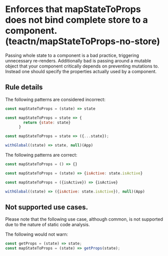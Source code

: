 #  Enforces that mapStateToProps does not bind complete store to a component. (teactn/mapStateToProps-no-store)

Passing whole state to a component is a bad practice, triggering unnecessary re-renders. Additionally bad is passing around a mutable object that your component critically depends on preventing mutations to.
Instead one should specify the properties actually used by a component.

## Rule details

The following patterns are considered incorrect:

```js
const mapStateToProps = (state) => state
```

```js
const mapStateToProps = state => {
        return {state: state}
      }
```

```js
const mapStateToProps = state => ({...state});
```

```js
withGlobal((state) => state, null)(App)
```

The following patterns are correct:

```js
const mapStateToProps = () => {}
```

```js
const mapStateToProps = (state) => {isActive: state.isActive}
```

```js
const mapStateToProps = ({isActive}) => {isActive}
```

```js
withGlobal((state) => ({isActive: state.isActive}), null)(App)
```

## Not supported use cases.

Please note that the following use case, although common, is not supported due to the nature of static code analysis.

The following would not warn:

```js
const getProps = (state) => state;
const mapStateToProps = (state) => getProps(state);
```
